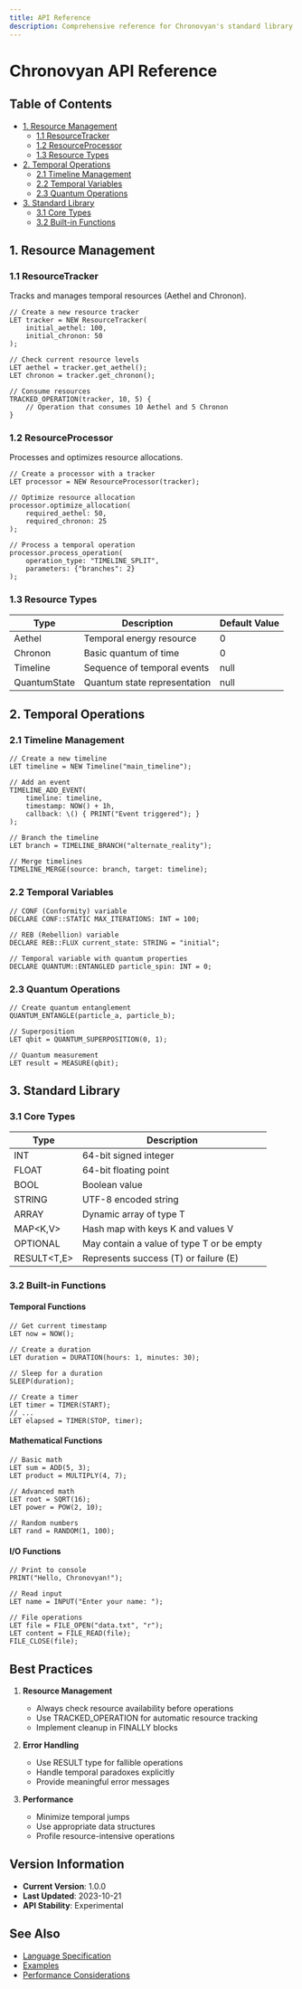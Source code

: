 ```yaml
---
title: API Reference
description: Comprehensive reference for Chronovyan's standard library and built-in functions
---
```


# Chronovyan API Reference

## Table of Contents

- [1. Resource Management](#1-resource-management)
  - [1.1 ResourceTracker](#11-resourcetracker)
  - [1.2 ResourceProcessor](#12-resourceprocessor)
  - [1.3 Resource Types](#13-resource-types)
- [2. Temporal Operations](#2-temporal-operations)
  - [2.1 Timeline Management](#21-timeline-management)
  - [2.2 Temporal Variables](#22-temporal-variables)
  - [2.3 Quantum Operations](#23-quantum-operations)
- [3. Standard Library](#3-standard-library)
  - [3.1 Core Types](#31-core-types)
  - [3.2 Built-in Functions](#32-built-in-functions)

## 1. Resource Management

### 1.1 ResourceTracker

Tracks and manages temporal resources (Aethel and Chronon).

```chronovyan
// Create a new resource tracker
LET tracker = NEW ResourceTracker(
    initial_aethel: 100,
    initial_chronon: 50
);

// Check current resource levels
LET aethel = tracker.get_aethel();
LET chronon = tracker.get_chronon();

// Consume resources
TRACKED_OPERATION(tracker, 10, 5) {
    // Operation that consumes 10 Aethel and 5 Chronon
}
```

### 1.2 ResourceProcessor

Processes and optimizes resource allocations.

```chronovyan
// Create a processor with a tracker
LET processor = NEW ResourceProcessor(tracker);

// Optimize resource allocation
processor.optimize_allocation(
    required_aethel: 50,
    required_chronon: 25
);

// Process a temporal operation
processor.process_operation(
    operation_type: "TIMELINE_SPLIT",
    parameters: {"branches": 2}
);
```

### 1.3 Resource Types

| Type | Description | Default Value |
|------|-------------|---------------|
| Aethel | Temporal energy resource | 0 |
| Chronon | Basic quantum of time | 0 |
| Timeline | Sequence of temporal events | null |
| QuantumState | Quantum state representation | null |

## 2. Temporal Operations

### 2.1 Timeline Management

```chronovyan
// Create a new timeline
LET timeline = NEW Timeline("main_timeline");

// Add an event
TIMELINE_ADD_EVENT(
    timeline: timeline,
    timestamp: NOW() + 1h,
    callback: \() { PRINT("Event triggered"); }
);

// Branch the timeline
LET branch = TIMELINE_BRANCH("alternate_reality");

// Merge timelines
TIMELINE_MERGE(source: branch, target: timeline);
```

### 2.2 Temporal Variables

```chronovyan
// CONF (Conformity) variable
DECLARE CONF::STATIC MAX_ITERATIONS: INT = 100;

// REB (Rebellion) variable
DECLARE REB::FLUX current_state: STRING = "initial";

// Temporal variable with quantum properties
DECLARE QUANTUM::ENTANGLED particle_spin: INT = 0;
```

### 2.3 Quantum Operations

```chronovyan
// Create quantum entanglement
QUANTUM_ENTANGLE(particle_a, particle_b);

// Superposition
LET qbit = QUANTUM_SUPERPOSITION(0, 1);

// Quantum measurement
LET result = MEASURE(qbit);
```

## 3. Standard Library

### 3.1 Core Types

| Type | Description |
|------|-------------|
| INT | 64-bit signed integer |
| FLOAT | 64-bit floating point |
| BOOL | Boolean value |
| STRING | UTF-8 encoded string |
| ARRAY<T> | Dynamic array of type T |
| MAP<K,V> | Hash map with keys K and values V |
| OPTIONAL<T> | May contain a value of type T or be empty |
| RESULT<T,E> | Represents success (T) or failure (E) |

### 3.2 Built-in Functions

#### Temporal Functions

```chronovyan
// Get current timestamp
LET now = NOW();

// Create a duration
LET duration = DURATION(hours: 1, minutes: 30);

// Sleep for a duration
SLEEP(duration);

// Create a timer
LET timer = TIMER(START);
// ...
LET elapsed = TIMER(STOP, timer);
```

#### Mathematical Functions

```chronovyan
// Basic math
LET sum = ADD(5, 3);
LET product = MULTIPLY(4, 7);

// Advanced math
LET root = SQRT(16);
LET power = POW(2, 10);

// Random numbers
LET rand = RANDOM(1, 100);
```

#### I/O Functions

```chronovyan
// Print to console
PRINT("Hello, Chronovyan!");

// Read input
LET name = INPUT("Enter your name: ");

// File operations
LET file = FILE_OPEN("data.txt", "r");
LET content = FILE_READ(file);
FILE_CLOSE(file);
```

## Best Practices

1. **Resource Management**
   - Always check resource availability before operations
   - Use TRACKED_OPERATION for automatic resource tracking
   - Implement cleanup in FINALLY blocks

2. **Error Handling**
   - Use RESULT type for fallible operations
   - Handle temporal paradoxes explicitly
   - Provide meaningful error messages

3. **Performance**
   - Minimize temporal jumps
   - Use appropriate data structures
   - Profile resource-intensive operations

## Version Information

- **Current Version**: 1.0.0
- **Last Updated**: 2023-10-21
- **API Stability**: Experimental

## See Also

- [Language Specification](language_specification.md)
- [Examples](../examples/temporal_examples.md)
- [Performance Considerations](../concepts/index.md#performance-considerations)
